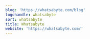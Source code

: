 ```yaml
---
blog: 'https://whatsabyte.com/blog'
logohandle: whatsabyte
sort: whatsabyte
title: Whatsabyte
website: 'https://whatsabyte.com/'
---
```

